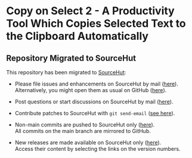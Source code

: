 <!-- README.md - copy-on-select-2 readme.
  ==
  == Copyright (C) 2025 Jens Schmidt
  ==
  == This Source Code Form is subject to the terms of the Mozilla Public
  == License, v. 2.0. If a copy of the MPL was not distributed with this
  == file, You can obtain one at https://mozilla.org/MPL/2.0/.
  ==
  == SPDX-FileCopyrightText: 2025 Jens Schmidt
  ==
  == SPDX-License-Identifier: MPL-2.0 -->

# Copy on Select 2 - A Productivity Tool Which Copies Selected Text to the Clipboard Automatically

## Repository Migrated to SourceHut

This repository has been migrated to
[SourceHut](https://sr.ht/~jschmidt/copy-on-select-2):

- Please file issues and enhancements on SourceHut by mail
  ([here](https://lists.sr.ht/~jschmidt/copy-on-select-2)).  
  Alternatively, you might open them as usual on GitHub
  ([here](https://github.com/farblos/copy-on-select-2/issues)).

- Post questions or start discussions on SourceHut by mail
  ([here](https://lists.sr.ht/~jschmidt/copy-on-select-2)).

- Contribute patches to SourceHut with `git send-email` ([see
  here](https://git-send-email.io)).

- Non-main commits are pushed to SourceHut only
  ([here](https://git.sr.ht/~jschmidt/copy-on-select-2)).  
  All commits on the main branch are mirrored to GitHub.

- New releases are made available on SourceHut only
  ([here](https://git.sr.ht/~jschmidt/copy-on-select-2/refs)).  
  Access their content by selecting the links on the version
  numbers.
